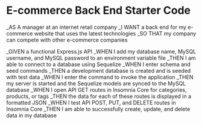 # E-commerce Back End Starter Code
_AS A manager at an internet retail company
_I WANT a back end for my e-commerce website that uses the latest technologies
_SO THAT my company can compete with other e-commerce companies

_GIVEN a functional Express.js API
_WHEN I add my database name, MySQL username, and MySQL password to an environment variable file
_THEN I am able to connect to a database using Sequelize
_WHEN I enter schema and seed commands
_THEN a development database is created and is seeded with test data
_WHEN I enter the command to invoke the application
_THEN my server is started and the Sequelize models are synced to the MySQL database
_WHEN I open API GET routes in Insomnia Core for categories, products, or tags
_THEN the data for each of these routes is displayed in a formatted JSON
_WHEN I test API POST, PUT, and DELETE routes in Insomnia Core
_THEN I am able to successfully create, update, and delete data in my database
